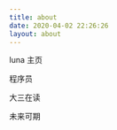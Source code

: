 ```yaml
---
title: about
date: 2020-04-02 22:26:26
layout: about
---
```


luna 主页

<p class="note note-primary">程序员</p>

<p class="note note-secondary">大三在读</p>

<p class="note note-info">未来可期</p>

